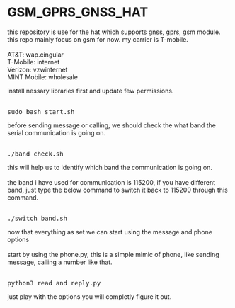 # GSM_GPRS_GNSS_HAT</br>

<p>
  this repository is use for the hat which supports gnss, gprs, gsm module. this repo mainly focus on gsm for now. my carrier is T-mobile.</br></br>
AT&T: wap.cingular</br>
T-Mobile: internet</br>
Verizon: vzwinternet</br>
MINT Mobile: wholesale</br>
<div>
  install nessary libraries first and update few permissions.</div></br>
  <pre>sudo bash start.sh</pre>
  before sending message or calling, we should check the what band the serial communication is going on.</br></br>
  <pre>./band_check.sh</pre>
  this will help us to identify which band the communication is going on.</br></br>
</div>
<div>
  the band i have used for communication is 115200, if you have different band, just type the below command to switch it back to 115200 through this command.</br></br>
  <pre>./switch_band.sh</pre>
</div>
<div>
  now that everything as set we can start using the message and phone options</br></br>
  start by using the phone.py, this is a simple mimic of phone, like sending message, calling a number like that.</br></br>
  <pre>python3 read_and_reply.py</pre>
  just play with the options you will completly figure it out.
</div>
</p>

